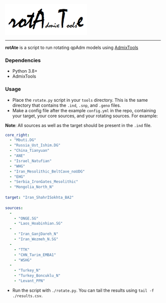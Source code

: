 <img src="https://github.com/TusharRakheja/rotATe/raw/main/title.png" width="auto" height="100px" />

___

**rotAte** is a script to run rotating qpAdm models using [AdmixTools](https://github.com/DReichLab/AdmixTools)

### Dependencies

- Python 3.8+
- AdmixTools

### Usage

- Place the `rotate.py` script in your `tools` directory. This is the same directory that contains the `.ind`, `.snp`, and `.geno` files.
- Make a config file after the example `config.yml` in the repo, containing your target, your core sources, and your rotating sources. For example:

**Note**: All sources as well as the target should be present in the `.ind` file.

```yaml
core_right:
  - "Mbuti.DG"
  - "Russia_Ust_Ishim.DG"
  - "China_Tianyuan"
  - "ANE"
  - "Israel_Natufian"
  - "WHG"
  - "Iran_Mesolithic_BeltCave_noUDG"
  - "EHG"
  - "Serbia_IronGates_Mesolithic"
  - "Mongolia_North_N"

target: "Iran_ShahrISokhta_BA2"

sources:
  -
    - "ONGE.SG"
    - "Laos_Hoabinhian.SG"  
  -
    - "Iran_GanjDareh_N"
    - "Iran_Wezmeh_N.SG"
  -
    - "TTK"
    - "CHN_Tarim_EMBA1"
    - "WSHG"
  -
    - "Turkey_N"
    - "Turkey_Boncuklu_N"
    - "Levant_PPN"
```

- Run the script with `./rotate.py`. You can tail the results using `tail -f ./results.csv`.


